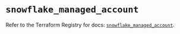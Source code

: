 # `snowflake_managed_account`

Refer to the Terraform Registry for docs: [`snowflake_managed_account`](https://registry.terraform.io/providers/snowflake-labs/snowflake/1.0.0/docs/resources/managed_account).
